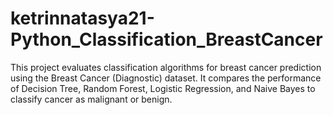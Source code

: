 # ketrinnatasya21-Python_Classification_BreastCancer
This project evaluates classification algorithms for breast cancer prediction using the Breast Cancer (Diagnostic) dataset. It compares the performance of Decision Tree, Random Forest, Logistic Regression, and Naive Bayes to classify cancer as malignant or benign.

